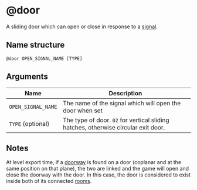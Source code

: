 # @door

A sliding door which can open or close in response to a [signal](../signals.md).

## Name structure

```
@door OPEN_SIGNAL_NAME [TYPE]
```

## Arguments

| Name                     | Description                                                                        |
| -------------------------| ---------------------------------------------------------------------------------- |
| `OPEN_SIGNAL_NAME`       | The name of the signal which will open the door when set                           |
| `TYPE` (optional)        | The type of door. `02` for vertical sliding hatches, otherwise circular exit door. |

## Notes

At level export time, if a [doorway](./doorway.md) is found on a door (coplanar
and at the same position on that plane), the two are linked and the game will
open and close the doorway with the door. In this case, the door is considered
to exist inside both of its connected [rooms](./room.md).
